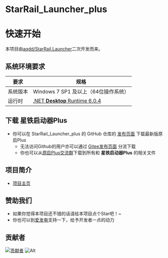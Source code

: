 # StarRail_Launcher_plus

# 快速开始

本项目由[aqdd/StarRail.Launcher](https://github.com/aqdd/StarRail.Launcher)二次开发而来。

## 系统环境要求

| 要求     | 规格                                                         |
| -------- | ------------------------------------------------------------ |
| 系统版本 | Windows 7 SP1 及以上（64位操作系统）                         |
| 运行时   | [.NET **Desktop** Runtime 6.0.4](https://dotnet.microsoft.com/en-us/download/dotnet/thank-you/runtime-desktop-6.0.4-windows-x64-installer) |

## 下载 星铁启动器Plus

- 你可以在 StarRail_Launcher_plus 的 GitHub 仓库的 [发布页面](https://github.com/win-syswow64/StarRail_Launcher_plus/releases) 下载最新版原启Plus
  - 无法访问Github的用户亦可以通过 [Gitee发布页面](https://gitee.com/catbos/StarRail_Launcher_plus/releases) 分流下载
  - 你也可以从[原启Plus交流群](https://qm.qq.com/q/UZWuLb38om)下载到所有和 **星铁启动器Plus** 的相关文件

## 项目简介

-  [项目主页](https://github.com/win-syswow64/StarRail_Launcher_plus)

## 赞助我们

- 如果你觉得本项目还不错的话请给本项目点个Star吧！~
- 你也可以到[爱发电](https://afdian.com/a/catboss)支持一下，给予开发者一点的动力

## 贡献者

[![贡献者](https://contrib.rocks/image?repo=win-syswow64/StarRail_Launcher_plus)](https://github.com/win-syswow64/GenshinImpact_Launcher_plus/graphs/contributors)
![Alt](https://repobeats.axiom.co/api/embed/86c24ff8a08b15debe161b6542825d2b4a6a400b.svg "Repobeats analytics image")

